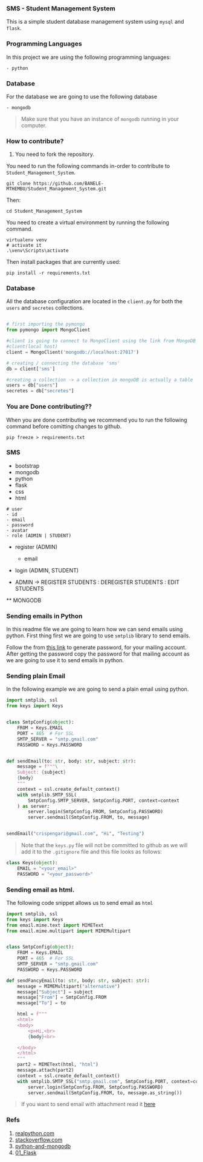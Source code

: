 ### SMS - Student Management System

This is a simple student database management system using `mysql` and `flask`.

### Programming Languages

In this project we are using the following programming languages:

```shell
- python
```

### Database

For the database we are going to use the following database

```shell
- mongodb
```

> Make sure that you have an instance of `mongodb` running in your computer.

### How to contribute?

1. You need to fork the repository.

You need to run the following commands in-order to contribute to `Student_Management_System`.

```shell
git clone https://github.com/BANELE-MTHEMBU/Student_Management_System.git
```

Then:

```shell
cd Student_Management_System
```

You need to create a virtual environment by running the following command.

```shell
virtualenv venv
# activate it
.\venv\Scripts\activate
```

Then install packages that are currently used:

```shell
pip install -r requirements.txt
```

### Database

All the database configuration are located in the `client.py` for both the `users` and `secretes` collections.

```python

# first importing the pymongo
from pymongo import MongoClient

#client is going to connect to MongoClient using the link from MongoDB
#client(local host)
client = MongoClient('mongodb://localhost:27017')

# creating / connecting the database 'sms'
db = client['sms']

#creating a collection -> a collection in mongoDB is actually a table
users = db["users"]
secretes = db["secretes"]
```

### You are Done contributing??

When you are done contributing we recommend you to run the following command before comitting changes
to github.

```shell
pip freeze > requirements.txt
```

### SMS

- bootstrap
- mongodb
- python
- flask
- css
- html

```shell
# user
- id
- email
- password
- avatar
- role (ADMIN | STUDENT)
```

- register (ADMIN)

  - email

- login (ADMIN, STUDENT)

- ADMIN -> REGISTER STUDENTS
  : DEREGISTER STUDENTS
  : EDIT STUDENTS

\*\* MONGODB

### Sending emails in Python

In this readme file we are going to learn how we can send emails using python. First thing first we are going to use `smtplib` library to send emails.

Follow the from [this link](https://support.google.com/accounts/answer/185833?hl=en) to generate password, for your mailing account. After getting the password copy the password for that mailing account as we are going to use it to send emails in python.

### Sending plain Email

In the following example we are going to send a plain email using python.

```py
import smtplib, ssl
from keys import Keys


class SmtpConfig(object):
    FROM = Keys.EMAIL
    PORT = 465  # For SSL
    SMTP_SERVER = "smtp.gmail.com"
    PASSWORD = Keys.PASSWORD


def sendEmail(to: str, body: str, subject: str):
    message = f"""\
    Subject: {subject}
    {body}
    """
    context = ssl.create_default_context()
    with smtplib.SMTP_SSL(
        SmtpConfig.SMTP_SERVER, SmtpConfig.PORT, context=context
    ) as server:
        server.login(SmtpConfig.FROM, SmtpConfig.PASSWORD)
        server.sendmail(SmtpConfig.FROM, to, message)


sendEmail("crispengari@gmail.com", "Hi", "Testing")

```

> Note that the `keys.py` file will not be committed to github as we will add it to the `.gitignore` file and this file looks as follows:

```py
class Keys(object):
    EMAIL = "<your_email>"
    PASSWORD = "<your_password>"
```

### Sending email as html.

The following code snippet allows us to send email as `html`

```py
import smtplib, ssl
from keys import Keys
from email.mime.text import MIMEText
from email.mime.multipart import MIMEMultipart


class SmtpConfig(object):
    FROM = Keys.EMAIL
    PORT = 465  # For SSL
    SMTP_SERVER = "smtp.gmail.com"
    PASSWORD = Keys.PASSWORD

def sendFancyEmail(to: str, body: str, subject: str):
    message = MIMEMultipart("alternative")
    message["Subject"] = subject
    message["From"] = SmtpConfig.FROM
    message["To"] = to

    html = f"""
    <html>
    <body>
        <p>Hi,<br>
        {body}<br>

    </body>
    </html>
    """
    part2 = MIMEText(html, "html")
    message.attach(part2)
    context = ssl.create_default_context()
    with smtplib.SMTP_SSL("smtp.gmail.com", SmtpConfig.PORT, context=context) as server:
        server.login(SmtpConfig.FROM, SmtpConfig.PASSWORD)
        server.sendmail(SmtpConfig.FROM, to, message.as_string())

```

> If you want to send email with attachment read it [here](https://realpython.com/python-send-email/#option-1-setting-up-a-gmail-account-for-development)

### Refs

1. [realpython.com](https://realpython.com/python-send-email/)
2. [stackoverflow.com](https://stackoverflow.com/questions/70261815/smtplib-smtpauthenticationerror-534-b5-7-9-application-specific-password-req)
3. [python-and-mongodb](https://github.com/CrispenGari/python-and-mongodb)
4. [01_Flask](https://github.com/CrispenGari/python-and-flask/tree/main/01_Flask)
